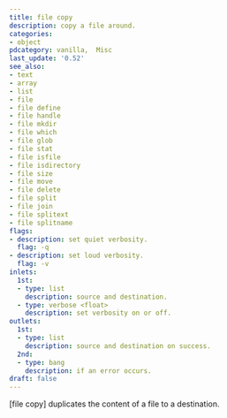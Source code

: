 ```yaml
---
title: file copy
description: copy a file around.
categories:
- object
pdcategory: vanilla,  Misc
last_update: '0.52'
see_also:
- text
- array
- list
- file
- file define
- file handle
- file mkdir
- file which
- file glob
- file stat
- file isfile
- file isdirectory
- file size
- file move
- file delete
- file split
- file join
- file splitext
- file splitname
flags:
- description: set quiet verbosity.
  flag: -q
- description: set loud verbosity.
  flag: -v
inlets:
  1st:
  - type: list
    description: source and destination.
  - type: verbose <float>
    description: set verbosity on or off.
outlets:
  1st:
  - type: list
    description: source and destination on success.
  2nd:
  - type: bang
    description: if an error occurs.
draft: false
---
```

[file copy] duplicates the content of a file to a destination.
